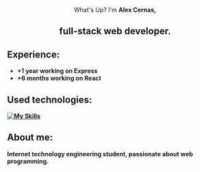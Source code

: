 <div align="center">
   <p>What's Up? I'm <b>Alex Cernas<b>,</p>
  <h2>full-stack web developer.</h2>
</div>


## Experience:
- +1 year working on Express
- +6 months working on React


## Used technologies:
[![My Skills](https://skillicons.dev/icons?i=react,express,nodejs,js,html,css,mongodb,vite,postman)](https://skillicons.dev)

## About me:
<p>Internet technology engineering student, passionate about web programming.</p>

